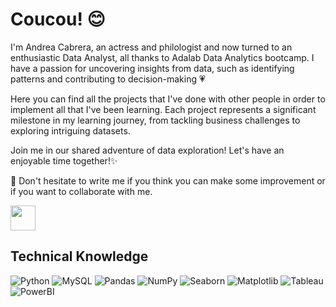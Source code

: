 # Coucou! :blush:

I'm Andrea Cabrera, an actress and philologist and now turned to an enthusiastic Data Analyst, all thanks to Adalab Data Analytics bootcamp. I have a passion for uncovering insights from data, such as identifying patterns and contributing to decision-making :heartpulse:

Here you can find all the projects that I've done with other people in order to implement all that I've been learning. Each project represents a significant milestone in my learning journey, from tackling business challenges to exploring intriguing datasets.

Join me in our shared adventure of data exploration! Let's have an enjoyable time together!✨ 
 
🌱 Don't hesitate to write me if you think you can make some improvement or if you want to collaborate with me. 


<a href="https://andrea-cabrera-quintanilla/"><img src="https://1000marcas.net/wp-content/uploads/2020/01/LinkedIn-Logo-2019.png" height="40px"></a>

## Technical Knowledge
![Python](https://img.shields.io/badge/Python-d292f7?style=plastic&logo=Python)
![MySQL](https://img.shields.io/badge/MySQL-f2a283?style=plastic&logo=MySQl)
![Pandas](https://img.shields.io/badge/Pandas-83f2f2?style=plastic&logo=Pandas)
![NumPy](https://img.shields.io/badge/NumPy-faa7f2?style=plastic&logo=NumPy)
![Seaborn](https://img.shields.io/badge/Seaborn-f2f29b?style=plastic&logo=Seaborn)
![Matplotlib](https://img.shields.io/badge/Matplotlib-9ba4f2?style=plastic&logo=Matplotlib)
![Tableau](https://img.shields.io/badge/Tableau-9ef29b?style=plastic&logo=Tableau)
![PowerBI](https://img.shields.io/badge/PowerBI-faa7f2?style=plastic&logo=PowerBI)
